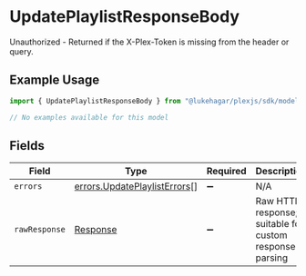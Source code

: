 # UpdatePlaylistResponseBody

Unauthorized - Returned if the X-Plex-Token is missing from the header or query.

## Example Usage

```typescript
import { UpdatePlaylistResponseBody } from "@lukehagar/plexjs/sdk/models/errors";

// No examples available for this model
```

## Fields

| Field                                                                               | Type                                                                                | Required                                                                            | Description                                                                         |
| ----------------------------------------------------------------------------------- | ----------------------------------------------------------------------------------- | ----------------------------------------------------------------------------------- | ----------------------------------------------------------------------------------- |
| `errors`                                                                            | [errors.UpdatePlaylistErrors](../../../sdk/models/errors/updateplaylisterrors.md)[] | :heavy_minus_sign:                                                                  | N/A                                                                                 |
| `rawResponse`                                                                       | [Response](https://developer.mozilla.org/en-US/docs/Web/API/Response)               | :heavy_minus_sign:                                                                  | Raw HTTP response; suitable for custom response parsing                             |